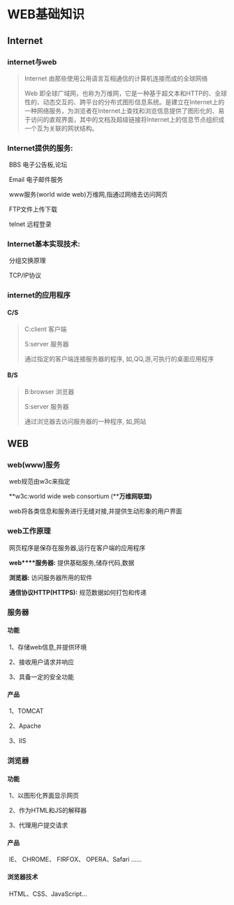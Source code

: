 # WEB基础知识

## Internet

### internet与web

> Internet	由那些使用公用语言互相通信的计算机连接而成的全球网络
>
> Web	即全球广域网，也称为万维网，它是一种基于超文本和HTTP的、全球性的、动态交互的、跨平台的分布式图形信息系统。是建立在Internet上的一种网络服务，为浏览者在Internet上查找和浏览信息提供了图形化的、易于访问的直观界面，其中的文档及超级链接将Internet上的信息节点组织成一个互为关联的网状结构。

### Internet提供的服务:  

​       BBS 电子公告板,论坛

​       Email 电子邮件服务

​       www服务(world wide web)万维网,指通过网络去访问网页

​       FTP文件上传下载

​       telnet 远程登录

### Internet基本实现技术:

​       分组交换原理

​       TCP/IP协议

### internet的应用程序

#### C/S

> C:client 客户端
>
> S:server 服务器
>
> 通过指定的客户端连接服务器的程序, 如,QQ,游,可执行的桌面应用程序

#### B/S

> B:browser 浏览器
>
>  S:server 服务器
>
> 通过浏览器去访问服务器的一种程序, 如,网站

   

## WEB

### web(www)服务

​       web规范由w3c来指定

​       **w3c:world wide web consortium (****万维网联盟)**

​       web将各类信息和服务进行无缝对接,并提供生动形象的用户界面

### web工作原理

​       网页程序是保存在服务器,运行在客户端的应用程序

​       **web****服务器:** 提供基础服务,储存代码,数据

​       **浏览器:** 访问服务器所用的软件

​       **通信协议HTTP(HTTPS):** 规范数据如何打包和传递

### 服务器

####        **功能**

​        1、存储web信息,并提供环境

​        2、接收用户请求并响应

​        3、具备一定的安全功能

####        **产品**

​        1、TOMCAT

​        2、Apache

​        3、IIS

### 浏览器

####        **功能**

​        1、以图形化界面显示网页

​        2、作为HTML和JS的解释器

​        3、代理用户提交请求

####        **产品**

​        IE、 CHROME、 FIRFOX、 OPERA、Safari ......

####        **浏览器技术**

​        HTML、CSS、JavaScript...